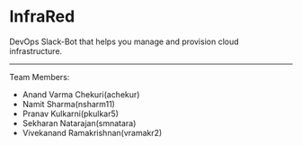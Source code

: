 # InfraRed

DevOps Slack-Bot that helps you manage and provision cloud infrastructure.

----------

Team Members:

* Anand Varma Chekuri(achekur)
* Namit Sharma(nsharm11)
* Pranav Kulkarni(pkulkar5)
* Sekharan Natarajan(smnatara)
* Vivekanand Ramakrishnan(vramakr2)

